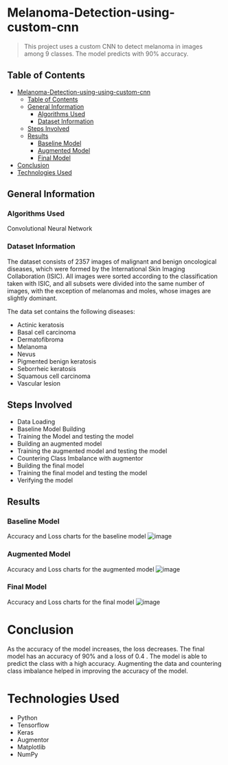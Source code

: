 # Melanoma-Detection-using-custom-cnn
>
> This project uses a custom CNN to detect melanoma in images among 9 classes. The model predicts with 90% accuracy.

## Table of Contents

- [Melanoma-Detection-using-using-custom-cnn](#melanoma-detection-assignment-using-custom-cnn)
  - [Table of Contents](#table-of-contents)
  - [General Information](#general-information)
    - [Algorithms Used](#algorithms-used)
    - [Dataset Information](#dataset-information)
  - [Steps Involved](#steps-involved)
  - [Results](#results)
    - [Baseline Model](#baseline-model)
    - [Augmented Model](#augmented-model)
    - [Final Model](#final-model)
- [Conclusion](#conclusion)
- [Technologies Used](#technologies-used)

<!-- You can include any other section that is pertinent to your problem -->

## General Information

### Algorithms Used

Convolutional Neural Network

### Dataset Information

The dataset consists of 2357 images of malignant and benign oncological diseases, which were formed by the International Skin Imaging Collaboration (ISIC). All images were sorted according to the classification taken with ISIC, and all subsets were divided into the same number of images, with the exception of melanomas and moles, whose images are slightly dominant.

The data set contains the following diseases:

- Actinic keratosis
- Basal cell carcinoma
- Dermatofibroma
- Melanoma
- Nevus
- Pigmented benign keratosis
- Seborrheic keratosis
- Squamous cell carcinoma
- Vascular lesion

## Steps Involved

- Data Loading
- Baseline Model Building
- Training the Model and testing the model
- Building an augmented model
- Training the augmented model and testing the model
- Countering Class Imbalance with augmentor
- Building the final model
- Training the final model and testing the model
- Verifying the model

## Results

### Baseline Model

Accuracy and Loss charts for the baseline model
![image](https://github.com/user-attachments/assets/bb950e62-03ec-479c-b6e1-812d497c7118)


### Augmented Model

Accuracy and Loss charts for the augmented model
![image](https://github.com/user-attachments/assets/57c3d981-dfc9-4888-b730-b562a385bbc0)


### Final Model

Accuracy and Loss charts for the final model
![image](https://github.com/user-attachments/assets/55cf69be-01ac-4d2d-a3de-daa02f1021df)


# Conclusion

As the accuracy of the model increases, the loss decreases. The final model has an accuracy of 90% and a loss of 0.4 . The model is able to predict the class with a high accuracy.
Augmenting the data and countering class imbalance helped in improving the accuracy of the model.

# Technologies Used

- Python
- Tensorflow
- Keras
- Augmentor
- Matplotlib
- NumPy
